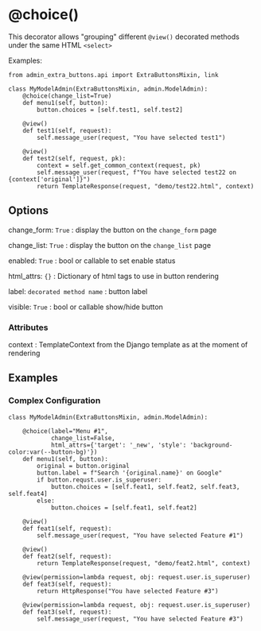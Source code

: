 # @choice()

This decorator allows "grouping" different `@view()` decorated methods under the same HTML `<select>` 


Examples:
    
    from admin_extra_buttons.api import ExtraButtonsMixin, link

    class MyModelAdmin(ExtraButtonsMixin, admin.ModelAdmin):
        @choice(change_list=True)
        def menu1(self, button):
            button.choices = [self.test1, self.test2]
    
        @view()
        def test1(self, request):
            self.message_user(request, "You have selected test1")
    
        @view()
        def test2(self, request, pk):
            context = self.get_common_context(request, pk)
            self.message_user(request, f"You have selected test22 on {context['original']}")
            return TemplateResponse(request, "demo/test22.html", context)
     

## Options

change_form: `True`
: display the button on the `change_form` page

change_list: `True`
: display  the button on the `change_list` page

enabled: `True`
: bool or callable to set enable status

html_attrs: `{}`
: Dictionary of html tags to use in button rendering

label: `decorated method name`
: button label

visible: `True`
: bool or callable show/hide button


### Attributes

context
: TemplateContext from the Django template as at the moment of rendering

## Examples

### Complex Configuration

    class MyModelAdmin(ExtraButtonsMixin, admin.ModelAdmin):

        @choice(label="Menu #1",
                change_list=False,
                html_attrs={'target': '_new', 'style': 'background-color:var(--button-bg)'})
        def menu1(self, button):
            original = button.original
            button.label = f"Search '{original.name}' on Google"
            if button.requst.user.is_superuser: 
                button.choices = [self.feat1, self.feat2, self.feat3, self.feat4]
            else:
                button.choices = [self.feat1, self.feat2]

        @view()
        def feat1(self, request):
            self.message_user(request, "You have selected Feature #1") 

        @view()
        def feat2(self, request):
            return TemplateResponse(request, "demo/feat2.html", context)

        @view(permission=lambda request, obj: request.user.is_superuser)
        def feat3(self, request):
            return HttpResponse("You have selected Feature #3") 

        @view(permission=lambda request, obj: request.user.is_superuser)
        def feat3(self, request):
            self.message_user(request, "You have selected Feature #3") 
